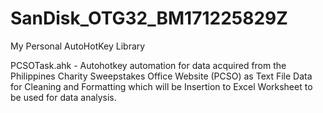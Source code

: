 # SanDisk_OTG32_BM171225829Z
My Personal AutoHotKey Library

PCSOTask.ahk - Autohotkey automation for data acquired from the Philippines Charity Sweepstakes Office Website (PCSO) as Text File Data for Cleaning and Formatting which will be Insertion to Excel Worksheet to be used for data analysis.

